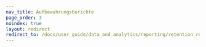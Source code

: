 ```yaml
---
nav_title: Aufbewahrungsberichte
page_order: 3
noindex: true
layout: redirect
redirect_to: /docs/user_guide/data_and_analytics/reporting/retention_reports/
---
```


